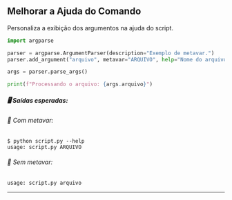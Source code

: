 ## **Melhorar a Ajuda do Comando**
Personaliza a exibição dos argumentos na ajuda do script.

```python
import argparse

parser = argparse.ArgumentParser(description="Exemplo de metavar.")
parser.add_argument("arquivo", metavar="ARQUIVO", help="Nome do arquivo a ser processado")

args = parser.parse_args()

print(f"Processando o arquivo: {args.arquivo}")

```
##### 🖥️ Saídas esperadas:

###### 💠 Com metavar:

```console
$ python script.py --help
usage: script.py ARQUIVO
```

###### 💠 Sem metavar:

```console
usage: script.py arquivo
```

---
